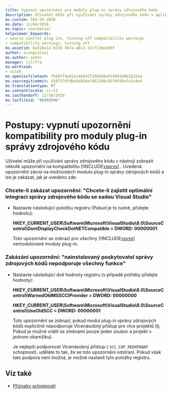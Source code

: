 ```yaml
---
title: Vypnout upozornění pro moduly plug-in správy zdrojového kódu
description: Uživatel může při využívání správy zdrojového kódu v aplikaci Visual Studio zobrazit několik upozornění na kompatibilitu. Přečtěte si, jak tato upozornění zakázat.
ms.custom: SEO-VS-2020
ms.date: 11/04/2016
ms.topic: conceptual
helpviewer_keywords:
- source control plug-ins, turning off compatibility warnings
- compatibility warnings, turning off
ms.assetid: ba318e12-921b-4b7a-a8c2-12c712be1dbf
author: acangialosi
ms.author: anthc
manager: jillfra
ms.workload:
- vssdk
ms.openlocfilehash: f5607f4a92a14b692f20d509e014991d461815bd
ms.sourcegitcommit: d10f37dfdba5d826e7451260c8370fd1efa2c4e4
ms.translationtype: MT
ms.contentlocale: cs-CZ
ms.lasthandoff: 12/10/2020
ms.locfileid: "96993546"
---
```

# <a name="how-to-turn-off-compatibility-warnings-for-source-control-plug-ins"></a>Postupy: vypnutí upozornění kompatibility pro moduly plug-in správy zdrojového kódu

Uživatel může při využívání správy zdrojového kódu v nástroji zobrazit několik upozornění na kompatibilitu [!INCLUDE[vsprvs](../code-quality/includes/vsprvs_md.md)] . Uvedená upozornění závisí na možnostech modulu plug-in správy zdrojových kódů a lze je zakázat, jak je uvedeno zde.

### <a name="to-disable-the-warning-to-ensure-optimal-source-control-integration-with-visual-studio"></a>Chcete-li zakázat upozornění: "Chcete-li zajistit optimální integraci správy zdrojového kódu se sadou Visual Studio"

- Nastavte následující položku registru (Pokud je to nutné, přidejte hodnotu):

   **HKEY_CURRENT_USER\Software\Microsoft\VisualStudio\8.0\SourceControl\DontDisplayCheckDotNETCompatible = DWORD: 00000001**

   Toto upozornění se zobrazí pro všechny [!INCLUDE[vsvss](../extensibility/includes/vsvss_md.md)] nemodulované moduly plug-in.

### <a name="to-disable-the-warning-the-installed-source-control-provider-does-not-support-all-the-capabilities"></a>Zakázání upozornění: "nainstalovaný poskytovatel správy zdrojových kódů nepodporuje všechny funkce"

- Nastavte následující dvě hodnoty registru (v případě potřeby přidejte hodnoty):

     **HKEY_CURRENT_USER\Software\Microsoft\VisualStudio\8.0\SourceControl\WarnedOldMSSCCIProvider = DWORD: 00000000**

    **HKEY_CURRENT_USER\Software\Microsoft\VisualStudio\8.0\SourceControl\UseOldSCC = DWORD: 00000001**

     Toto upozornění se zobrazí, pokud modul plug-in správy zdrojových kódů explicitně nepodporuje Vícenásobný přístup pro více projektů (tj. Pokud je možné vrátit se změnami pouze jeden soubor a projekt v jednom okamžiku).

     Je nejlepší podporovat Vícenásobný přístup ( `SCC_CAP_REENTRANT` schopnost). uděláte to tak, že se toto upozornění odstraní. Pokud však tato podpora není možná, je možné nastavit tyto položky registru.

## <a name="see-also"></a>Viz také

- [Příznaky schopností](../extensibility/capability-flags.md)

